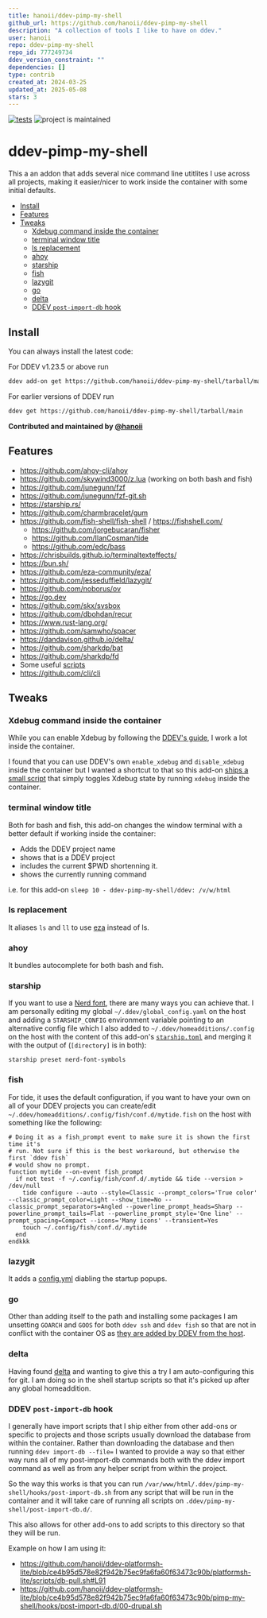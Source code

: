 ```yaml
---
title: hanoii/ddev-pimp-my-shell
github_url: https://github.com/hanoii/ddev-pimp-my-shell
description: "A collection of tools I like to have on ddev."
user: hanoii
repo: ddev-pimp-my-shell
repo_id: 777249734
ddev_version_constraint: ""
dependencies: []
type: contrib
created_at: 2024-03-25
updated_at: 2025-05-08
stars: 3
---
```


[![tests](https://github.com/hanoii/ddev-pimp-my-shell/actions/workflows/tests.yml/badge.svg)](https://github.com/hanoii/ddev-pimp-my-shell/actions/workflows/tests.yml)
![project is maintained](https://img.shields.io/maintenance/yes/2025.svg)

# ddev-pimp-my-shell <!-- omit in toc -->

This a an addon that adds several nice command line utitlites I use across all
projects, making it easier/nicer to work inside the container with some initial
defaults.

<!-- toc -->

- [Install](#install)
- [Features](#features)
- [Tweaks](#tweaks)
  * [Xdebug command inside the container](#xdebug-command-inside-the-container)
  * [terminal window title](#terminal-window-title)
  * [ls replacement](#ls-replacement)
  * [ahoy](#ahoy)
  * [starship](#starship)
  * [fish](#fish)
  * [lazygit](#lazygit)
  * [go](#go)
  * [delta](#delta)
  * [DDEV `post-import-db` hook](#ddev-post-import-db-hook)

<!-- tocstop -->

## Install

You can always install the latest code:

For DDEV v1.23.5 or above run

```sh
ddev add-on get https://github.com/hanoii/ddev-pimp-my-shell/tarball/main
```

For earlier versions of DDEV run

```sh
ddev get https://github.com/hanoii/ddev-pimp-my-shell/tarball/main
```

**Contributed and maintained by [@hanoii](https://github.com/hanoii)**

## Features

- https://github.com/ahoy-cli/ahoy
- https://github.com/skywind3000/z.lua (working on both bash and fish)
- https://github.com/junegunn/fzf
- https://github.com/junegunn/fzf-git.sh
- https://starship.rs/
- https://github.com/charmbracelet/gum
- https://github.com/fish-shell/fish-shell / https://fishshell.com/
  - https://github.com/jorgebucaran/fisher
  - https://github.com/IlanCosman/tide
  - https://github.com/edc/bass
- https://chrisbuilds.github.io/terminaltexteffects/
- https://bun.sh/
- https://github.com/eza-community/eza/
- https://github.com/jesseduffield/lazygit/
- https://github.com/noborus/ov
- https://go.dev
- https://github.com/skx/sysbox
- https://github.com/dbohdan/recur
- https://www.rust-lang.org/
- https://github.com/samwho/spacer
- https://dandavison.github.io/delta/
- https://github.com/sharkdp/bat
- https://github.com/sharkdp/fd
- Some useful [scripts](https://github.com/hanoii/ddev-pimp-my-shell/blob/main/pimp-my-shell/scripts)
- https://github.com/cli/cli

## Tweaks

### Xdebug command inside the container

While you can enable Xdebug by following the [DDEV's guide][ddev-xdebug], I work
a lot inside the container.

I found that you can use DDEV's own `enable_xdebug` and `disable_xdebug` inside
the container but I wanted a shortcut to that so this add-on
[ships a small script](https://github.com/hanoii/ddev-pimp-my-shell/blob/main/homeadditions/.local/bin/xdebug) that simply toggles
Xdebug state by running `xdebug` inside the container.

[ddev-xdebug]:
  https://ddev.readthedocs.io/en/stable/users/debugging-profiling/step-debugging/

### terminal window title

Both for bash and fish, this add-on changes the window terminal with a better
default if working inside the container:

- Adds the DDEV project name
- shows that is a DDEV project
- includes the current $PWD shortenning it.
- shows the currently running command

i.e. for this add-on `sleep 10 - ddev-pimp-my-shell/ddev: /v/w/html`

### ls replacement

It aliases `ls` and `ll` to use [eza](https://github.com/eza-community/eza/)
instead of ls.

### ahoy

It bundles autocomplete for both bash and fish.

### starship

If you want to use a [Nerd font](https://starship.rs/presets/nerd-font), there
are many ways you can achieve that. I am personally editing my global
`~/.ddev/global_config.yaml` on the host and adding a `STARSHIP_CONFIG`
environment variable pointing to an alternative config file which I also added
to `~/.ddev/homeadditions/.config` on the host with the content of this add-on's
[`starship.toml`](https://github.com/hanoii/ddev-pimp-my-shell/blob/main/homeadditions/.config/starship.toml) and merging it with the
output of (`[directory]` is in both):

```
starship preset nerd-font-symbols
```

### fish

For tide, it uses the default configuration, if you want to have your own on all
of your DDEV projects you can create/edit
`~/.ddev/homeadditions/.config/fish/conf.d/mytide.fish` on the host with
something like the following:

```fish
# Doing it as a fish_prompt event to make sure it is shown the first time it's
# run. Not sure if this is the best workaround, but otherwise the first `ddev fish`
# would show no prompt.
function mytide --on-event fish_prompt
  if not test -f ~/.config/fish/conf.d/.mytide && tide --version > /dev/null
    tide configure --auto --style=Classic --prompt_colors='True color' --classic_prompt_color=Light --show_time=No --classic_prompt_separators=Angled --powerline_prompt_heads=Sharp --powerline_prompt_tails=Flat --powerline_prompt_style='One line' --prompt_spacing=Compact --icons='Many icons' --transient=Yes
    touch ~/.config/fish/conf.d/.mytide
  end
endkkk
```

### lazygit

It adds a [config.yml](https://github.com/hanoii/ddev-pimp-my-shell/blob/main/homeadditions/.config/lazygit/config.yml) diabling the
startup popups.

### go

Other than adding itself to the path and installing some packages I am unsetting
`GOARCH` and `GOOS` for both `ddev ssh` and `ddev fish` so that are not in
conflict with the container OS as
[they are added by DDEV from the host](https://github.com/ddev/ddev/issues/6748).

### delta

Having found [delta](https://dandavison.github.io/delta/) and wanting to give
this a try I am auto-configuring this for git. I am doing so in the shell
startup scripts so that it's picked up after any global homeaddition.

### DDEV `post-import-db` hook

I generally have import scripts that I ship either from other add-ons or
specific to projects and those scripts usually download the database from within
the container. Rather than downloading the database and then running
`ddev import-db --file=` I wanted to provide a way so that either way runs all
of my post-import-db commands both with the ddev import command as well as from
any helper script from within the project.

So the way this works is that you can run
`/var/www/html/.ddev/pimp-my-shell/hooks/post-import-db.sh` from any script that
will be run in the container and it will take care of running all scripts on
`.ddev/pimp-my-shell/post-import-db.d/`.

This also allows for other add-ons to add scripts to this directory so that they
will be run.

Example on how I am using it:

- https://github.com/hanoii/ddev-platformsh-lite/blob/ce4b95d578e82f942b75ec9fa6fa60f63473c90b/platformsh-lite/scripts/db-pull.sh#L91
- https://github.com/hanoii/ddev-platformsh-lite/blob/ce4b95d578e82f942b75ec9fa6fa60f63473c90b/pimp-my-shell/hooks/post-import-db.d/00-drupal.sh
